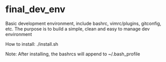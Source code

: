 final_dev_env
=============

Basic development environment, include bashrc, vimrc/plugins, gitconfig, etc.
The purpose is to build a simple, clean and easy to manage dev environment

How to install:
    ./install.sh

Note: After installing, the bashrcs will append to ~/.bash_profile
